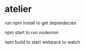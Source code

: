 # atelier

run npm install to get dependecies

npm start to run nodemon

npm build to start webpack to watch